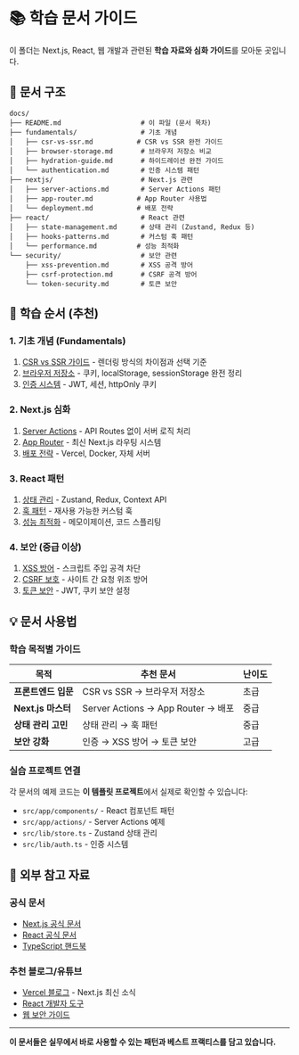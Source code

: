 # 📚 학습 문서 가이드

이 폴더는 Next.js, React, 웹 개발과 관련된 **학습 자료와 심화 가이드**를 모아둔 곳입니다.

## 📁 문서 구조

```
docs/
├── README.md                    # 이 파일 (문서 목차)
├── fundamentals/                # 기초 개념
│   ├── csr-vs-ssr.md           # CSR vs SSR 완전 가이드
│   ├── browser-storage.md       # 브라우저 저장소 비교
│   ├── hydration-guide.md       # 하이드레이션 완전 가이드
│   └── authentication.md        # 인증 시스템 패턴
├── nextjs/                      # Next.js 관련
│   ├── server-actions.md        # Server Actions 패턴
│   ├── app-router.md           # App Router 사용법
│   └── deployment.md           # 배포 전략
├── react/                       # React 관련
│   ├── state-management.md      # 상태 관리 (Zustand, Redux 등)
│   ├── hooks-patterns.md        # 커스텀 훅 패턴
│   └── performance.md          # 성능 최적화
└── security/                    # 보안 관련
    ├── xss-prevention.md        # XSS 공격 방어
    ├── csrf-protection.md       # CSRF 공격 방어
    └── token-security.md        # 토큰 보안
```

## 🎯 학습 순서 (추천)

### 1. **기초 개념 (Fundamentals)**
1. [CSR vs SSR 가이드](./fundamentals/csr-vs-ssr.md) - 렌더링 방식의 차이점과 선택 기준
2. [브라우저 저장소](./fundamentals/browser-storage.md) - 쿠키, localStorage, sessionStorage 완전 정리
3. [인증 시스템](./fundamentals/authentication.md) - JWT, 세션, httpOnly 쿠키

### 2. **Next.js 심화**
1. [Server Actions](./nextjs/server-actions.md) - API Routes 없이 서버 로직 처리
2. [App Router](./nextjs/app-router.md) - 최신 Next.js 라우팅 시스템
3. [배포 전략](./nextjs/deployment.md) - Vercel, Docker, 자체 서버

### 3. **React 패턴**
1. [상태 관리](./react/state-management.md) - Zustand, Redux, Context API
2. [훅 패턴](./react/hooks-patterns.md) - 재사용 가능한 커스텀 훅
3. [성능 최적화](./react/performance.md) - 메모이제이션, 코드 스플리팅

### 4. **보안 (중급 이상)**
1. [XSS 방어](./security/xss-prevention.md) - 스크립트 주입 공격 차단
2. [CSRF 보호](./security/csrf-protection.md) - 사이트 간 요청 위조 방어
3. [토큰 보안](./security/token-security.md) - JWT, 쿠키 보안 설정

## 💡 문서 사용법

### 학습 목적별 가이드

| 목적 | 추천 문서 | 난이도 |
|------|-----------|--------|
| **프론트엔드 입문** | CSR vs SSR → 브라우저 저장소 | 초급 |
| **Next.js 마스터** | Server Actions → App Router → 배포 | 중급 |
| **상태 관리 고민** | 상태 관리 → 훅 패턴 | 중급 |
| **보안 강화** | 인증 → XSS 방어 → 토큰 보안 | 고급 |

### 실습 프로젝트 연결

각 문서의 예제 코드는 **이 템플릿 프로젝트**에서 실제로 확인할 수 있습니다:

- `src/app/components/` - React 컴포넌트 패턴
- `src/app/actions/` - Server Actions 예제
- `src/lib/store.ts` - Zustand 상태 관리
- `src/lib/auth.ts` - 인증 시스템

## 🔗 외부 참고 자료

### 공식 문서
- [Next.js 공식 문서](https://nextjs.org/docs)
- [React 공식 문서](https://react.dev)
- [TypeScript 핸드북](https://www.typescriptlang.org/docs)

### 추천 블로그/유튜브
- [Vercel 블로그](https://vercel.com/blog) - Next.js 최신 소식
- [React 개발자 도구](https://react.dev/learn/react-developer-tools)
- [웹 보안 가이드](https://web.dev/security/)

---

**이 문서들은 실무에서 바로 사용할 수 있는 패턴과 베스트 프랙티스를 담고 있습니다.**